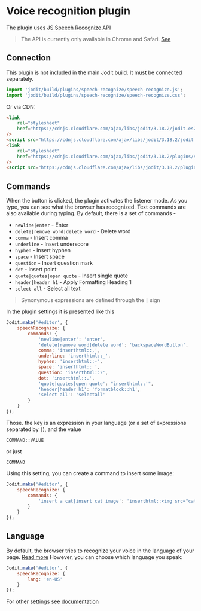# Voice recognition plugin

The plugin uses [JS Speech Recognize API](https://developer.mozilla.org/en-US/docs/Web/API/SpeechRecognition/)

> The API is currently only available in Chrome and Safari. [See](https://caniuse.com/speech-recognition)

## Connection

This plugin is not included in the main Jodit build. It must be connected separately.

```js
import 'jodit/build/plugins/speech-recognize/speech-recognize.js';
import 'jodit/build/plugins/speech-recognize/speech-recognize.css';
```

Or via CDN:

```html
<link
	rel="stylesheet"
	href="https://cdnjs.cloudflare.com/ajax/libs/jodit/3.18.2/jodit.es2021.min.css"
/>
<script src="https://cdnjs.cloudflare.com/ajax/libs/jodit/3.18.2/jodit.es2021.min.js"></script>
<link
	rel="stylesheet"
	href="https://cdnjs.cloudflare.com/ajax/libs/jodit/3.18.2/plugins/speech-recognize/speech-recognize.css"
/>
<script src="https://cdnjs.cloudflare.com/ajax/libs/jodit/3.18.2/plugins/speech-recognize/speech-recognize.js"></script>
```

## Commands

When the button is clicked, the plugin activates the listener mode.
As you type, you can see what the browser has recognized.
Text commands are also available during typing.
By default, there is a set of commands -

- `newline|enter` - Enter
- `delete|remove word|delete word` - Delete word
- `comma` - Insert comma
- `underline` - Insert underscore
- `hyphen` - Insert hyphen
- `space` - Insert space
- `question` - Insert question mark
- `dot` - Insert point
- `quote|quotes|open quote` - Insert single quote
- `header|header h1` - Apply Formatting Heading 1
- `select all` - Select all text

> Synonymous expressions are defined through the `|` sign

In the plugin settings it is presented like this

```js
Jodit.make('#editor', {
	speechRecognize: {
		commands: {
			'newline|enter': 'enter',
			'delete|remove word|delete word': 'backspaceWordButton',
			comma: 'inserthtml::,',
			underline: 'inserthtml::_',
			hyphen: 'inserthtml::-',
			space: 'inserthtml:: ',
			question: 'inserthtml::?',
			dot: 'inserthtml::.',
			'quote|quotes|open quote': "inserthtml::'",
			'header|header h1': 'formatblock::h1',
			'select all': 'selectall'
		}
	}
});
```

Those. the key is an expression in your language (or a set of expressions separated by `|`), and the value

```
COMMAND::VALUE
```

or just

```
COMMAND
```

Using this setting, you can create a command to insert some image:

```js
Jodit.make('#editor', {
	speechRecognize: {
		commands: {
			'insert a cat|insert cat image': 'inserthtml::<img src="cat.png">'
		}
	}
});
```

## Language

By default, the browser tries to recognize your voice in the language of your page. [Read more](https://developer.mozilla.org/en-US/docs/Web/API/SpeechRecognition/lang)
However, you can choose which language you speak:

```js
Jodit.make('#editor', {
	speechRecognize: {
		lang: 'en-US'
	}
});
```

For other settings see [documentation](https://xdsoft.net/jodit/docs/modules/plugins_speech_recognize.html)
